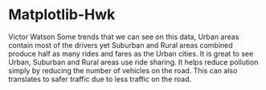 # Matplotlib-Hwk
Victor Watson
Some trends that we can see on this data, Urban areas contain most of the drivers yet Suburban and Rural areas combined produce half as many rides and fares as the Urban cities.
It is great to see Urban, Suburban and Rural areas use ride sharing.  It helps reduce pollution simply by reducing the number of vehicles on the road.  This can also translates to safer traffic due to less traffic on the road.    
